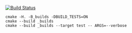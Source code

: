 [![Build Status](https://travis-ci.org/ilya41299/vector_example.svg?branch=master)](https://travis-ci.org/ilya41299/rb_tree)

```
cmake -H. -B_builds -DBUILD_TESTS=ON
cmake --build _builds
cmake --build _builds --target test -- ARGS=--verbose
```

